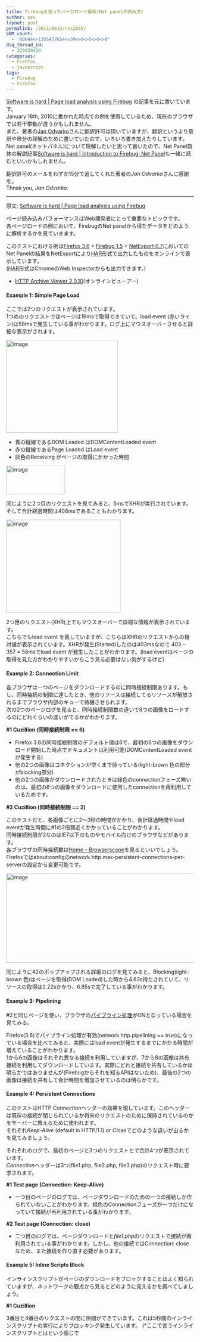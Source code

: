```yaml
---
title: Firebugを使ったページロード解析(Net panelの読み方)
author: azu
layout: post
permalink: /2011/0612/res2855/
SBM_count:
  - '00044<>1355427654<>39<>0<>5<>0<>0'
dsq_thread_id:
  - 329429420
categories:
  - Firefox
  - javascript
tags:
  - Firebug
  - Firefox
---
```

[Software is hard | Page load analysis using Firebug][1] の記事を元に書いています。   
January 18th, 2010に書かれた時点での例を使用しているため、現在のブラウザでは若干挙動が違うかもしれません。   
また、著者の[Jan Odvarko][2]さんに翻訳許可は頂いていますが、翻訳というより意訳や自分の理解のために書いていたので、いろいろ書き加えたりしています。   
Net panel(ネットパネル)について理解したいと思って書いたので、Net Panel自体の解説記事[Software is hard | Introduction to Firebug: Net Panel][3]も一緒に読むといいかもしれません。

翻訳許可のメールをわずか15分で返してくれた著者の*Jan Odvarko*さんに感謝を。   
Thnak you, *Jan Odvarko.*

<!--more-->

  
* * *

原文: [Software is hard | Page load analysis using Firebug][1]

ページ読み込みパフォーマンスはWeb開発者にとって重要なトピックです。   
各ページロードの例において、FirebugのNet panelから得たデータをどのように解析するかを見ていきます。

このテストにおける例は[Firefox 3.6][4] + [Firebug 1.5][5] + [NetExport 0.7][6]においてのNet Panelの結果をNetExportにより[HAR][7]形式で出力したものをオンラインで表示しています。   
([HAR][7]形式はChromeのWeb Inspectorからも出力できます。)

*   [HTTP Archive Viewer 2.0.10][8](オンラインビューアー) 

#### Example 1: Simple Page Load



ここでは2つのリクエストが表示されています。   
1つめのリクエストではページは16msで取得できていて、load event (赤いライン)は58msで発生している事がわかります。ログ上にマウスオーバーさせると詳細な表示がされます。

[<img style="background-image: none; border-right-width: 0px; margin: 0px; padding-left: 0px; padding-right: 0px; display: inline; border-top-width: 0px; border-bottom-width: 0px; border-left-width: 0px; padding-top: 0px" title="image" border="0" alt="image" src="http://efcl.infol/wp-content/uploads/2011/06/image_thumb11.png" width="300" height="249" />][9]

*   青の縦線であるDOM Loaded はDOMContentLoaded event 
*   赤の縦線であるPage Loaded はLoad event 
*   灰色のReceiving がページの取得にかかった時間 

[<img style="background-image: none; border-right-width: 0px; margin: 0px; padding-left: 0px; padding-right: 0px; display: inline; border-top-width: 0px; border-bottom-width: 0px; border-left-width: 0px; padding-top: 0px" title="image" border="0" alt="image" src="http://efcl.infol/wp-content/uploads/2011/06/image_thumb12.png" width="158" height="77" />][10]

同じように2つ目のリクエストを見てみると、5msでXHRが実行されています。   
そして合計経過時間は408msであることもわかります。

[<img style="background-image: none; border-right-width: 0px; padding-left: 0px; padding-right: 0px; display: inline; border-top-width: 0px; border-bottom-width: 0px; border-left-width: 0px; padding-top: 0px" title="image" border="0" alt="image" src="http://efcl.infol/wp-content/uploads/2011/06/image_thumb13.png" width="307" height="250" />][11]

2つ目のリクエスト(XHR)上でもマウスオーバーで詳細な情報が表示されています。   
こちらでもload event を表していますが、こちらはXHRのリクエストからの相対値が表示されています。XHRが発生(Started)したのは403msなので 403 &#8211; 357 = 58msでload event が発生したことがわかります。(load eventはページの取得を見た方がわかりやすいからこう見る必要はない気がするけど)

#### Example 2: Connection Limit

各ブラウザは一つのページをダウンロードするのに同時接続制限あります。もし、同時接続の制限に達したとき、他のリソースは接続してるリソースが解放されるまでブラウザ内部のキューで待機させられます。   
次の2つのページログを見ると、同時接続制限数の違いで8つの画像をロードするのにどれぐらいの違いがでるかがわかります。

<div class="harPreviewBox">
</div>

**#1 Cuzillion (同時接続制限 == 6)**

*   Firefox 3.6の同時接続制限のデフォルト値は6で、最初の6つの画像をダウンロード開始した時点でドキュメントは利用可能(DOMContentLoaded event が発生する) 
*   他の2つの画像はコネクションが空くまで待っている(light-brown 色の部分がblocking部分) 
*   他の2つの画像がダウンロードされたときは緑色のconnectionフェーズ無いのは、最初の6つの画像をダウンロードに使用したconnectionを再利用しているためです。 

**#2 Cuzillion (同時接続制限 == 2)**

このテストだと、各画像ごとに2～3秒の時間がかかり、合計経過時間やload eventが発生時間に#1の2倍弱近くかかっていることがわかります。   
同時接続制限が2なのはIE7以下のものやモバイル向けのブラウザなどがあります。   
各ブラウザの同時接続数は[Home &#8211; Browserscope][12]を見るといいでしょう。   
Firefoxではabout:configのnetwork.http.max-persistent-connections-per-serverの設定から変更可能です。

[<img style="background-image: none; border-right-width: 0px; padding-left: 0px; padding-right: 0px; display: inline; border-top-width: 0px; border-bottom-width: 0px; border-left-width: 0px; padding-top: 0px" title="image" border="0" alt="image" src="http://efcl.infol/wp-content/uploads/2011/06/image_thumb14.png" width="514" height="240" />][13]

同じように#2のポップアップされる詳細のログを見てみると、Blocking(light-brown 色)はページを取得(DOM Loaded)した時から4.63s待たされていて、リソースの取得は2.22sかかり、6.85sで完了している事がわかります。

#### Example 3: Pipelining

#2と同じページを使い、ブラウザの[パイプライン処理][14]がONとなっている場合を見てみる。

<div class="harPreviewBox">
</div>

Firefox(3.6)でパイプライン処理が有効(network.http.pipelining == true)になっている場合を比べてみると、実際にはload eventが発生するまでにかかる時間が増えていることがわかります。   
1から6の画像はそれぞれ異なる接続を利用していますが、7から8の画像は共有接続を利用してダウンロードしています。実際にどれと接続を共有しているかは明らかではありませんが(Firebugからそれを知るAPIはないため)、最後の2つの画像は接続を共有して合計時間を増加させているのは明らかです。

#### Example 4: Persistent Connections

このテストはHTTP *Connection*ヘッダーの効果を現しています。このヘッダーは既存の接続が閉じられているか将来のリクエストのために保持されているのかをサーバーに教えるために使われます。   
それぞれ*Keep-Alive* (default in HTTP/1.1) or *Close*でどのような違いが出るかを見てみましょう。

<div class="harPreviewBox">
</div>

それぞれのログで、最初のページと3つのリクエストとで合計4つが表示されています。   
*Connection*ヘッダーは3つ(file1.php, file2.php, file3.php)のリクエスト時に要求されます。

**#1 Test page (Connection: Keep-Alive)**

*   一つ目のページのログでは、ページダウンロードのための一つの接続しか作られていないことがわかります。緑色のConnectionフェーズが一つだけになっていて接続が再利用されている事がわかります。 

**#2 Test page (Connection: close)**

*   二つ目のログでは、ページダウンロードと*file1.php*のリクエストで接続が再利用されている事がわかります。しかし、他の接続ではConnection: closeなため、また接続を作り直す必要があります。 

#### Example 5: Inline Scripts Block

インラインスクリプトがページのダウンロードをブロックすることはよく知られていますが、ネットワークの観点から見るとどのように見えるかを調べてしましょう。

<div class="harPreviewBox">
</div>

**#1 Cuzillion**

3番目と4番目のリクエストの間に隙間ができています。これは5秒間のインラインスクリプトの実行によりブロッキング発生しています。 (\*ここで言うインラインスクリプトとは<script>/\*実行スクリプト*/</script>という感じで<script>タグ内で実行しているものを言う)   
[Inline Scripts Block][15]のページにて試すことができます。

[<img style="background-image: none; border-right-width: 0px; margin: 0px; padding-left: 0px; padding-right: 0px; display: inline; border-top-width: 0px; border-bottom-width: 0px; border-left-width: 0px; padding-top: 0px" title="image" border="0" alt="image" src="http://efcl.infol/wp-content/uploads/2011/06/image_thumb15.png" width="320" height="141" />][16]   
Firefox5に試すとちょっと挙動が異なるけど、インラインスクリプトで隙間ができるのは同じ。   
どちらかというとChromeがログに近い動きをしていた。   
Firefox4からインラインスクリプトの実行タイミングが変わったのも関係するかもしれない。   
詳細は[Software is hard | Script Execution Analysis in Firefox 4][17]に。

**#2 Cuzillion**

こちらはインラインスクリプトをページの底(</body>前かな?)に置いた場合のログです。   
リクエストの合計時間は減っていますが、load eventは#1と同じくインラインスクリプトにより遅れていることがわかります。   
こちらは[Cuzillion][18]のようなイメージだと思います。

特にこれをどうとらえるべきかについては元記事に記述はありませんでしたが、この例はリソースのダウンロード時間よりもload eventなどへブロックが発生している事が重要な気がします。   
負荷が大きいインラインスクリプトやdocument.writeなどのブロッキングを誘発するものがある場合loadやDOMContentLoadedイベントの発生を遅くしてしまいます。そのためdocument.writeそのものを避けることや、load eventなどイベントリスナーにして実行させるなどした方がページの表示は速くなるかと思います。

#### Example 6: Redirects

これはネットパネルにて、リダイレクトがどのように見えるかを表示した例。

<div class="harPreviewBox">
  <div class="harPreviewResizer">
  </div></p>
</div>

**#1 Final Page (one redirect)**

サーバーによって301リダイレクトが行われて、URLの末尾に/がついたことがわかります。

**#2 Final Page (infinite redirection)**

無限ループしているリダイレクトの例   
自分自身にリダイレクトしているのでいつまでもループしてしまいますが、Firefoxではデフォルトで20回で停止しています(*network.http.redirection-limit* の設定値)

 [1]: http://www.softwareishard.com/blog/firebug/page-load-analysis-using-firebug/
 [2]: http://www.softwareishard.com/blog/about/
 [3]: http://www.softwareishard.com/blog/firebug/introduction-to-firebug-net-panel/
 [4]: http://www.mozilla.com/en-US/firefox/all-beta.html
 [5]: http://getfirebug.com/releases/firebug/1.5X/
 [6]: http://www.softwareishard.com/blog/netexport/
 [7]: http://groups.google.com/group/firebug-working-group/web/http-tracing---export-format
 [8]: http://www.janodvarko.cz/har/viewer/
 [9]: http://efcl.infol/wp-content/uploads/2011/06/image11.png
 [10]: http://efcl.infol/wp-content/uploads/2011/06/image12.png
 [11]: http://efcl.infol/wp-content/uploads/2011/06/image13.png
 [12]: http://www.browserscope.org/?category=network
 [13]: http://efcl.infol/wp-content/uploads/2011/06/image14.png
 [14]: https://developer.mozilla.org/ja/HTTP_Pipelining_FAQ
 [15]: http://stevesouders.com/cuzillion/?ex=10100&title=Inline+Scripts+Block
 [16]: http://efcl.infol/wp-content/uploads/2011/06/image15.png
 [17]: http://www.softwareishard.com/blog/firebug/script-execution-analysis-in-firefox-4/
 [18]: http://stevesouders.com/cuzillion/?c0=bi1hfff1_0_f&c1=bi1hfff1_0_f&c2=bb0hfff0_5_f&t=1307854749986